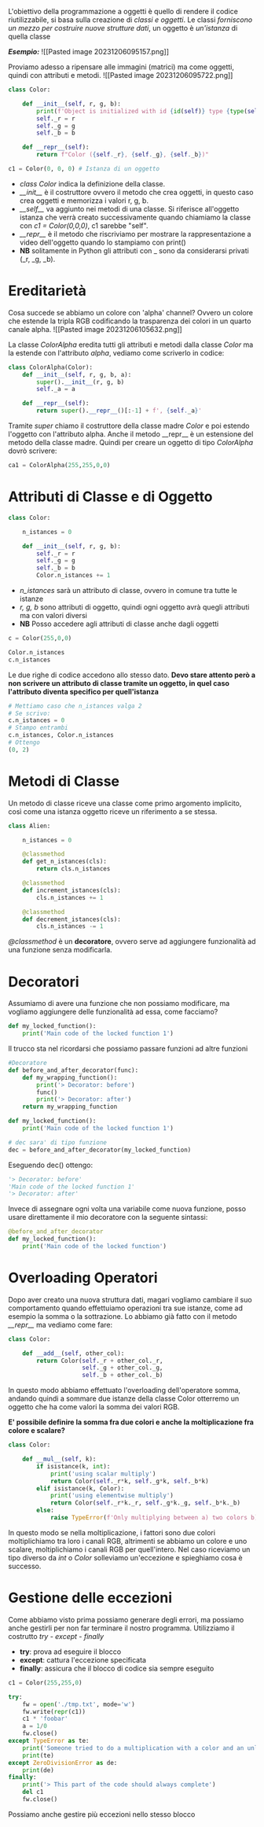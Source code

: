 L'obiettivo della programmazione a oggetti è quello di rendere il codice riutilizzabile, si basa sulla creazione di *classi e oggetti*.
Le classi *forniscono un mezzo per costruire nuove strutture dati*, un oggetto è *un'istanza* di quella classe

***Esempio:***
![[Pasted image 20231206095157.png]]

Proviamo adesso a ripensare alle immagini (matrici) ma come oggetti, quindi con attributi e metodi.
![[Pasted image 20231206095722.png]]

```python
class Color:

	def __init__(self, r, g, b):
		print(f'Object is initialized with id {id(self)} type {type(self)}')
		self._r = r
		self._g = g
		self._b = b

	def __repr__(self):
		return f"Color ({self._r}, {self._g}, {self._b})"

c1 = Color(0, 0, 0) # Istanza di un oggetto
```

- *class Color* indica la definizione della classe.
- *\_\_init\_\_* è il costruttore ovvero il metodo che crea oggetti, in questo caso crea oggetti e memorizza i valori r, g, b.
- *\_\_self\_\_* va aggiunto nei metodi di una classe. Si riferisce all'oggetto istanza che verrà creato successivamente quando chiamiamo la classe con *c1 = Color(0,0,0)*, c1 sarebbe "self".
- *\_\_repr\_\_* è il metodo che riscriviamo per mostrare la rappresentazione a video dell'oggetto quando lo stampiamo con print()
- **NB** solitamente in Python gli attributi con _ sono da considerarsi privati (\_r, \_g, \_b).

# Ereditarietà
Cosa succede se abbiamo un colore con 'alpha' channel? Ovvero un colore che estende la tripla RGB codificando la trasparenza dei colori in un quarto canale alpha.
![[Pasted image 20231206105632.png]]

La classe *ColorAlpha* eredita tutti gli attributi e metodi dalla classe *Color* ma la estende con l'attributo *alpha*, vediamo come scriverlo in codice:
```python
class ColorAlpha(Color):
	def __init__(self, r, g, b, a):
		super().__init__(r, g, b)
		self._a = a

	def __repr__(self):
		return super().__repr__()[:-1] + f', {self._a}'
```

Tramite *super* chiamo il costruttore della classe madre *Color* e poi estendo l'oggetto con l'attributo alpha.
Anche il metodo \_\_repr\_\_  è un estensione del metodo della classe madre.
Quindi per creare un oggetto di tipo *ColorAlpha* dovrò scrivere:
```python
ca1 = ColorAlpha(255,255,0,0)
```

# Attributi di Classe e di Oggetto

```python
class Color:

	n_istances = 0

	def __init__(self, r, g, b):
		self._r = r
		self._g = g
		self._b = b
		Color.n_istances += 1
```

- *n_istances* sarà un attributo di classe, ovvero in comune tra tutte le istanze
- *r, g, b* sono attributi di oggetto, quindi ogni oggetto avrà quegli attributi ma con valori diversi
- **NB** Posso accedere agli attributi di classe anche dagli oggetti
```python
c = Color(255,0,0)

Color.n_istances
c.n_istances
```
Le due righe di codice accedono allo stesso dato.
**Devo stare attento però a non scrivere un attributo di classe tramite un oggetto, in quel caso l'attributo diventa specifico per quell'istanza**
```python
# Mettiamo caso che n_istances valga 2
# Se scrivo:
c.n_istances = 0
# Stampo entrambi
c.n_istances, Color.n_istances
# Ottengo
(0, 2)
```

# Metodi di Classe
Un metodo di classe riceve una classe come primo argomento implicito, così come una istanza oggetto riceve un riferimento a se stessa.

```python
class Alien:

	n_istances = 0

	@classmethod
	def get_n_istances(cls):
		return cls.n_istances

	@classmethod
	def increment_istances(cls):
		cls.n_istances += 1

	@classmethod
	def decrement_istances(cls):
		cls.n_istances -= 1
```

*@classmethod* è un **decoratore**, ovvero serve ad aggiungere funzionalità ad una funzione senza modificarla.

# Decoratori
Assumiamo di avere una funzione che non possiamo modificare, ma vogliamo aggiungere delle funzionalità ad essa, come facciamo?
```python
def my_locked_function():
	print('Main code of the locked function 1')
```

Il trucco sta nel ricordarsi che possiamo passare funzioni ad altre funzioni
```python
#Decoratore
def before_and_after_decorator(func):
	def my_wrapping_function():
		print('> Decorator: before')
		func()
		print('> Decorator: after')
	return my_wrapping_function

def my_locked_function():
	print('Main code of the locked function 1')

# dec sara' di tipo funzione
dec = before_and_after_decorator(my_locked_function) 
```

Eseguendo dec() ottengo:
```python
'> Decorator: before'
'Main code of the locked function 1'
'> Decorator: after'
```

Invece di assegnare ogni volta una variabile come nuova funzione, posso usare direttamente il mio decoratore con la seguente sintassi:
```python
@before_and_after_decorator
def my_locked_function():
	print('Main code of the locked function')
```

# Overloading Operatori
Dopo aver creato una nuova struttura dati, magari vogliamo cambiare il suo comportamento quando effettuiamo operazioni tra sue istanze, come ad esempio la somma o la sottrazione. Lo abbiamo già fatto con il metodo *\_\_repr\_\_* ma vediamo come fare:
```python
class Color:

	def __add__(self, other_col):
		return Color(self._r + other_col._r,
					 self._g + other_col._g,
					 self._b + other_col._b)
```

In questo modo abbiamo effettuato l'overloading dell'operatore somma, andando quindi a sommare due istanze della classe Color otterremo un oggetto che ha come valori la somma dei valori RGB.

**E' possibile definire la somma fra due colori e anche la moltiplicazione fra colore e scalare?**
```python
class Color:

	def __mul__(self, k):
		if isistance(k, int):
			print('using scalar multiply')
			return Color(self._r*k, self._g*k, self._b*k)
		elif isistance(k, Color):
			print('using elementwise multiply')
			return Color(self._r*k._r, self._g*k._g, self._b*k._b)
		else:
			raise TypeError(f'Only multiplying between a) two colors b) color and a scalar are allowed, but i got {type(k)}')
```

In questo modo se nella moltiplicazione, i fattori sono due colori moltiplichiamo tra loro i canali RGB, altrimenti se abbiamo un colore e uno scalare, moltiplichiamo i canali RGB per quell'intero.
Nel caso riceviamo un tipo diverso da *int* o *Color* solleviamo un'eccezione e spieghiamo cosa è successo.

# Gestione delle eccezioni
Come abbiamo visto prima possiamo generare degli errori, ma possiamo anche gestirli per non far terminare il nostro programma.
Utilizziamo il costrutto *try - except - finally*
- **try**: prova ad eseguire il blocco
- **except**: cattura l'eccezione specificata
- **finally**: assicura che il blocco di codice sia sempre eseguito
```python
c1 = Color(255,255,0)

try:
	fw = open('./tmp.txt', mode='w')
	fw.write(repr(c1))
	c1 * 'foobar'
	a = 1/0
	fw.close()
except TypeError as te:
	print('Someone tried to do a multiplication with a color and an unlnown type\nThe error was:')
	print(te)
except ZeroDivisionError as de:
	print(de)
finally:
	print('> This part of the code should always complete')
	del c1
	fw.close()
```

Possiamo anche gestire più eccezioni nello stesso blocco